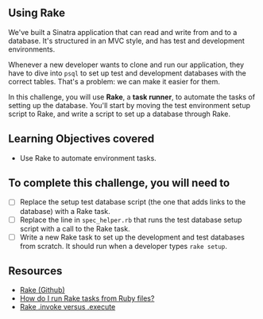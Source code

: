 ## Using Rake

We've built a Sinatra application that can read and write from and to a database. It's structured in an MVC style, and has test and development environments.

Whenever a new developer wants to clone and run our application, they have to dive into `psql` to set up test and development databases with the correct tables. That's a problem: we can make it easier for them.

In this challenge, you will use **Rake**, a **task runner**, to automate the tasks of setting up the database. You'll start by moving the test environment setup script to Rake, and write a script to set up a database through Rake.

## Learning Objectives covered

* Use Rake to automate environment tasks.

## To complete this challenge, you will need to

- [ ] Replace the setup test database script (the one that adds links to the database) with a Rake task.
- [ ] Replace the line in `spec_helper.rb` that runs the test database setup script with a call to the Rake task.
- [ ] Write a new Rake task to set up the development and test databases from scratch. It should run when a developer types `rake setup`.

## Resources

* [Rake (Github)](https://github.com/ruby/rake)
* [How do I run Rake tasks from Ruby files?](https://stackoverflow.com/questions/3530/how-do-i-run-rake-tasks-within-a-ruby-script)
* [Rake .invoke versus .execute](https://stackoverflow.com/questions/32381017/running-rake-tasks-in-rspec-multiple-times-returns-nil)
